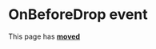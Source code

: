 # OnBeforeDrop event #

This page has [**moved**](https://lib-docs.delphidabbler.com/DropFiles/5/API/TPJDropFiles-OnBeforeDrop)